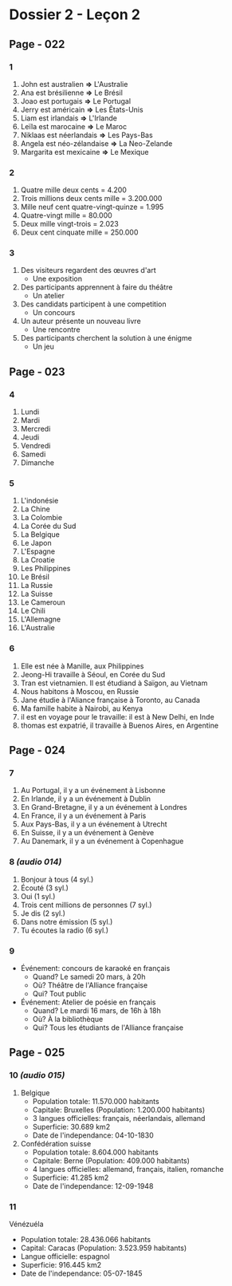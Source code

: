 # Dossier 2 - Leçon 2

## Page - 022

### 1
1. John est australien **=>** L'Australie
1. Ana est brésilienne **=>** Le Brésil
1. Joao est portugais **=>** Le Portugal
1. Jerry est américain **=>** Les Êtats-Unis
1. Liam est irlandais **=>** L'Irlande
1. Leïla est marocaine **=>** Le Maroc
1. Niklaas est néerlandais **=>** Les Pays-Bas
1. Angela est néo-zélandaise **=>** La Neo-Zelande
1. Margarita est mexicaine **=>** Le Mexique

### 2
1. Quatre mille deux cents = 4.200
1. Trois millions deux cents mille = 3.200.000
1. Mille neuf cent quatre-vingt-quinze = 1.995
1. Quatre-vingt mille = 80.000
1. Deux mille vingt-trois = 2.023
1. Deux cent cinquate mille = 250.000

### 3
1. Des visiteurs regardent des œuvres d'art
    - Une exposition
1. Des participants apprennent à faire du théâtre
    - Un atelier
1. Des candidats participent à une competition
    - Un concours
1. Un auteur présente un nouveau livre
    - Une rencontre
1. Des participants cherchent la solution à une énigme
    - Un jeu

## Page - 023

### 4
1. Lundi
1. Mardi
1. Mercredi
1. Jeudi
1. Vendredi
1. Samedi
1. Dimanche

### 5
1. L'indonésie
1. La Chine
1. La Colombie
1. La Corée du Sud
1. La Belgique
1. Le Japon
1. L'Espagne
1. La Croatie
1. Les Philippines
1. Le Brésil
1. La Russie
1. La Suisse
1. Le Cameroun
1. Le Chili
1. L'Allemagne
1. L'Australie

### 6
1. Elle est née à Manille, aux Philippines
1. Jeong-Hi travaille à Séoul, en Corée du Sud
1. Tran est vietnamien. Il est étudiand à Saïgon, au Vietnam
1. Nous habitons à Moscou, en Russie
1. Jane étudie à l'Aliance française à Toronto, au Canada
1. Ma famille habite à Nairobi, au Kenya
1. il est en voyage pour le travaille: il est à New Delhi, en Inde
1. thomas est expatrié, il travaille à Buenos Aires, en Argentine

## Page - 024

### 7
1. Au Portugal, il y a un événement à Lisbonne
1. En Irlande, il y a un événement à Dublin
1. En Grand-Bretagne, il y a un événement à Londres
1. En France, il y a un événement à Paris
1. Aux Pays-Bas, il y a un événement à Utrecht
1. En Suisse, il y a un événement à Genève
1. Au Danemark, il y a un événement à Copenhague

### 8 *(audio 014)*
1. Bonjour à tous (4 syl.)
1. Écouté (3 syl.)
1. Oui (1 syl.)
1. Trois cent millions de personnes (7 syl.)
1. Je dis (2 syl.)
1. Dans notre émission (5 syl.)
1. Tu écoutes la radio (6 syl.)

### 9
- Événement: concours de karaoké en français
    - Quand? Le samedi 20 mars, à 20h
    - Où? Théâtre de l'Alliance française
    - Qui? Tout public
- Événement: Atelier de poésie en français
    - Quand? Le mardi 16 mars, de 16h à 18h
    - Où? À la bibliothèque
    - Qui? Tous les étudiants de l'Alliance française

## Page - 025

### 10 *(audio 015)*
1. Belgique
    - Population totale: 11.570.000 habitants
    - Capitale: Bruxelles (Population: 1.200.000 habitants)
    - 3 langues officielles: français, néerlandais, allemand
    - Superficie: 30.689 km2
    - Date de l'independance: 04-10-1830
1. Confédération suisse
    - Population totale: 8.604.000 habitants
    - Capitale: Berne (Population: 409.000 habitants)
    - 4 langues officielles: allemand, français, italien, romanche
    - Superficie: 41.285 km2
    - Date de l'independance: 12-09-1948

### 11
Vénézuéla
- Population totale: 28.436.066 habitants
- Capital: Caracas (Population: 3.523.959 habitants)
- Langue officielle: espagnol
- Superficie: 916.445 km2
- Date de l'independance: 05-07-1845
